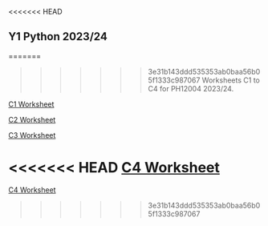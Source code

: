 <<<<<<< HEAD
## Y1 Python 2023/24

=======
>>>>>>> 3e31b143ddd535353ab0baa56b05f1333c987067
Worksheets C1 to C4 for PH12004 2023/24. 

[C1 Worksheet](PH12004_C1/index.html)

[C2 Worksheet](PH12004_C2/index.html)

[C3 Worksheet](PH12004_C3/index.html)

<<<<<<< HEAD
[C4 Worksheet](PH12004_C4/index.html)
=======
[C4 Worksheet](PH12004_C4/index.html)
>>>>>>> 3e31b143ddd535353ab0baa56b05f1333c987067
